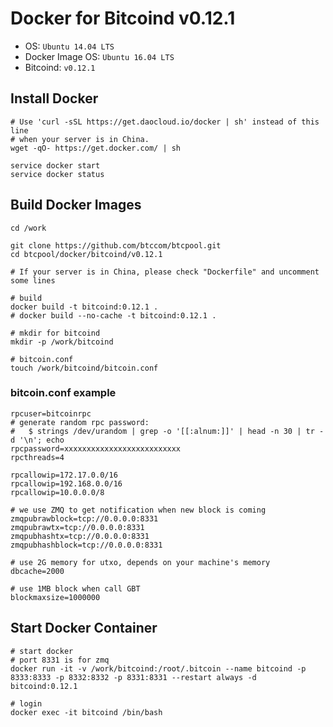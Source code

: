 Docker for Bitcoind v0.12.1
============================

* OS: `Ubuntu 14.04 LTS`
* Docker Image OS: `Ubuntu 16.04 LTS`
* Bitcoind: `v0.12.1`

## Install Docker

```
# Use 'curl -sSL https://get.daocloud.io/docker | sh' instead of this line
# when your server is in China.
wget -qO- https://get.docker.com/ | sh

service docker start
service docker status
```

## Build Docker Images

```
cd /work

git clone https://github.com/btccom/btcpool.git
cd btcpool/docker/bitcoind/v0.12.1

# If your server is in China, please check "Dockerfile" and uncomment some lines

# build
docker build -t bitcoind:0.12.1 .
# docker build --no-cache -t bitcoind:0.12.1 .

# mkdir for bitcoind
mkdir -p /work/bitcoind

# bitcoin.conf
touch /work/bitcoind/bitcoin.conf
```

### bitcoin.conf example

```
rpcuser=bitcoinrpc
# generate random rpc password:
#   $ strings /dev/urandom | grep -o '[[:alnum:]]' | head -n 30 | tr -d '\n'; echo
rpcpassword=xxxxxxxxxxxxxxxxxxxxxxxxxx
rpcthreads=4

rpcallowip=172.17.0.0/16
rpcallowip=192.168.0.0/16
rpcallowip=10.0.0.0/8

# we use ZMQ to get notification when new block is coming
zmqpubrawblock=tcp://0.0.0.0:8331
zmqpubrawtx=tcp://0.0.0.0:8331
zmqpubhashtx=tcp://0.0.0.0:8331
zmqpubhashblock=tcp://0.0.0.0:8331

# use 2G memory for utxo, depends on your machine's memory
dbcache=2000

# use 1MB block when call GBT
blockmaxsize=1000000
```

## Start Docker Container

```
# start docker
# port 8331 is for zmq
docker run -it -v /work/bitcoind:/root/.bitcoin --name bitcoind -p 8333:8333 -p 8332:8332 -p 8331:8331 --restart always -d bitcoind:0.12.1

# login
docker exec -it bitcoind /bin/bash
```
